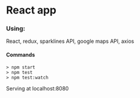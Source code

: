 # React app

### Using:
React, redux, sparklines API, google maps API, axios

#### Commands

```
> npm start
> npm test
> npm test:watch
```

Serving at localhost:8080
